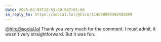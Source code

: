 ```yaml
---
date: 2025-03-03T15:53:50.047+01:00
in_reply_to: https://social.lol/@hiro/114098590492483899
---
```


@hiro@social.lol Thank you very much for the comment. I must admit, it wasn't very straightforward. But it was fun.
